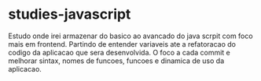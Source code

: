 # studies-javascript
Estudo onde irei armazenar do basico ao avancado do java scrpit com foco mais em frontend. Partindo de entender variaveis ate a refatoracao do codigo da aplicacao que sera desenvolvida.
O foco a cada commit e melhorar sintax, nomes de funcoes, funcoes e dinamica de uso da aplicacao.
